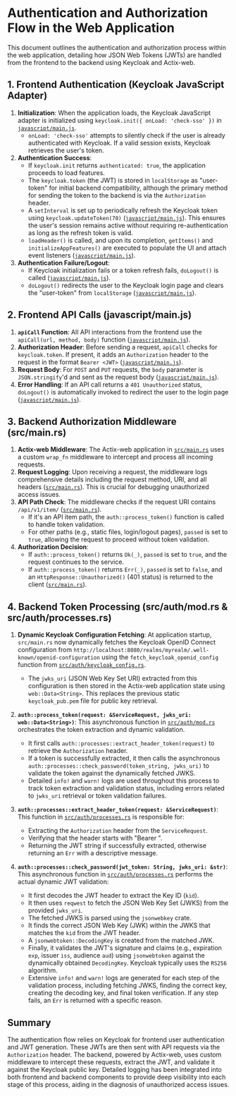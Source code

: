 # Authentication and Authorization Flow in the Web Application

This document outlines the authentication and authorization process within the web application, detailing how JSON Web Tokens (JWTs) are handled from the frontend to the backend using Keycloak and Actix-web.

## 1. Frontend Authentication (Keycloak JavaScript Adapter)

1.  **Initialization**: When the application loads, the Keycloak JavaScript adapter is initialized using `keycloak.init({ onLoad: 'check-sso' })` in [`javascript/main.js`](javascript/main.js:8).
    *   `onLoad: 'check-sso'` attempts to silently check if the user is already authenticated with Keycloak. If a valid session exists, Keycloak retrieves the user's token.
2.  **Authentication Success**:
    *   If `keycloak.init` returns `authenticated: true`, the application proceeds to load features.
    *   The `keycloak.token` (the JWT) is stored in `localStorage` as "user-token" for initial backend compatibility, although the primary method for sending the token to the backend is via the `Authorization` header.
    *   A `setInterval` is set up to periodically refresh the Keycloak token using `keycloak.updateToken(70)` ([`javascript/main.js`](javascript/main.js:22)). This ensures the user's session remains active without requiring re-authentication as long as the refresh token is valid.
    *   `loadHeader()` is called, and upon its completion, `getItems()` and `initializeAppFeatures()` are executed to populate the UI and attach event listeners ([`javascript/main.js`](javascript/main.js:35)).
3.  **Authentication Failure/Logout**:
    *   If Keycloak initialization fails or a token refresh fails, `doLogout()` is called ([`javascript/main.js`](javascript/main.js:31)).
    *   `doLogout()` redirects the user to the Keycloak login page and clears the "user-token" from `localStorage` ([`javascript/main.js`](javascript/main.js:54)).

## 2. Frontend API Calls (javascript/main.js)

1.  **`apiCall` Function**: All API interactions from the frontend use the `apiCall(url, method, body)` function ([`javascript/main.js`](javascript/main.js:88)).
2.  **Authorization Header**: Before sending a request, `apiCall` checks for `keycloak.token`. If present, it adds an `Authorization` header to the request in the format `Bearer <JWT>` ([`javascript/main.js`](javascript/main.js:119)).
3.  **Request Body**: For `POST` and `PUT` requests, the `body` parameter is `JSON.stringify`'d and sent as the request body ([`javascript/main.js`](javascript/main.js:134)).
4.  **Error Handling**: If an API call returns a `401 Unauthorized` status, `doLogout()` is automatically invoked to redirect the user to the login page ([`javascript/main.js`](javascript/main.js:92)).

## 3. Backend Authorization Middleware (src/main.rs)

1.  **Actix-web Middleware**: The Actix-web application in [`src/main.rs`](src/main.rs:113) uses a custom `wrap_fn` middleware to intercept and process all incoming requests.
2.  **Request Logging**: Upon receiving a request, the middleware logs comprehensive details including the request method, URI, and all headers ([`src/main.rs`](src/main.rs:123)). This is crucial for debugging unauthorized access issues.
3.  **API Path Check**: The middleware checks if the request URI contains `/api/v1/item/` ([`src/main.rs`](src/main.rs:124)).
    *   If it's an API item path, the `auth::process_token()` function is called to handle token validation.
    *   For other paths (e.g., static files, login/logout pages), `passed` is set to `true`, allowing the request to proceed without token validation.
4.  **Authorization Decision**:
    *   If `auth::process_token()` returns `Ok(_)`, `passed` is set to `true`, and the request continues to the service.
    *   If `auth::process_token()` returns `Err(_)`, `passed` is set to `false`, and an `HttpResponse::Unauthorized()` (401 status) is returned to the client ([`src/main.rs`](src/main.rs:146)).

## 4. Backend Token Processing (src/auth/mod.rs & src/auth/processes.rs)

1.  **Dynamic Keycloak Configuration Fetching**: At application startup, `src/main.rs` now dynamically fetches the Keycloak OpenID Connect configuration from `http://localhost:8080/realms/myrealm/.well-known/openid-configuration` using the `fetch_keycloak_openid_config` function from [`src/auth/keycloak_config.rs`](src/auth/keycloak_config.rs).
    *   The `jwks_uri` (JSON Web Key Set URI) extracted from this configuration is then stored in the Actix-web application state using `web::Data<String>`. This replaces the previous static `keycloak_pub.pem` file for public key retrieval.

2.  **`auth::process_token(request: &ServiceRequest, jwks_uri: web::Data<String>)`**: This asynchronous function in [`src/auth/mod.rs`](src/auth/mod.rs) orchestrates the token extraction and dynamic validation.
    *   It first calls `auth::processes::extract_header_token(request)` to retrieve the `Authorization` header.
    *   If a token is successfully extracted, it then calls the asynchronous `auth::processes::check_password(token_string, jwks_uri)` to validate the token against the dynamically fetched JWKS.
    *   Detailed `info!` and `warn!` logs are used throughout this process to track token extraction and validation status, including errors related to `jwks_uri` retrieval or token validation failures.

3.  **`auth::processes::extract_header_token(request: &ServiceRequest)`**: This function in [`src/auth/processes.rs`](src/auth/processes.rs) is responsible for:
    *   Extracting the `Authorization` header from the `ServiceRequest`.
    *   Verifying that the header starts with "Bearer ".
    *   Returning the JWT string if successfully extracted, otherwise returning an `Err` with a descriptive message.

4.  **`auth::processes::check_password(jwt_token: String, jwks_uri: &str)`**: This asynchronous function in [`src/auth/processes.rs`](src/auth/processes.rs) performs the actual dynamic JWT validation:
    *   It first decodes the JWT header to extract the Key ID (`kid`).
    *   It then uses `reqwest` to fetch the JSON Web Key Set (JWKS) from the provided `jwks_uri`.
    *   The fetched JWKS is parsed using the `jsonwebkey` crate.
    *   It finds the correct JSON Web Key (JWK) within the JWKS that matches the `kid` from the JWT header.
    *   A `jsonwebtoken::DecodingKey` is created from the matched JWK.
    *   Finally, it validates the JWT's signature and claims (e.g., expiration `exp`, issuer `iss`, audience `aud`) using `jsonwebtoken` against the dynamically obtained `DecodingKey`. Keycloak typically uses the `RS256` algorithm.
    *   Extensive `info!` and `warn!` logs are generated for each step of the validation process, including fetching JWKS, finding the correct key, creating the decoding key, and final token verification. If any step fails, an `Err` is returned with a specific reason.

## Summary

The authentication flow relies on Keycloak for frontend user authentication and JWT generation. These JWTs are then sent with API requests via the `Authorization` header. The backend, powered by Actix-web, uses custom middleware to intercept these requests, extract the JWT, and validate it against the Keycloak public key. Detailed logging has been integrated into both frontend and backend components to provide deep visibility into each stage of this process, aiding in the diagnosis of unauthorized access issues.